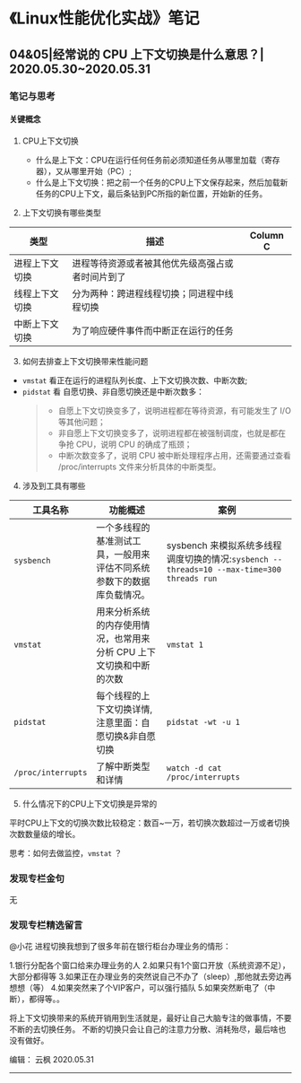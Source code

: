 # 《Linux性能优化实战》笔记

## 04&05|经常说的 CPU 上下文切换是什么意思？| 2020.05.30~2020.05.31

### 笔记与思考

#### 关键概念

1. CPU上下文切换
   - 什么是上下文：CPU在运行任何任务前必须知道任务从哪里加载（寄存器），又从哪里开始（PC）;
   - 什么是上下文切换：把之前一个任务的CPU上下文保存起来，然后加载新任务的CPU上下文，最后条钻到PC所指的新位置，开始新的任务。

1. 上下文切换有哪些类型

类型 | 描述 | Column C
---------|----------|---------
进程上下文切换 | 进程等待资源或者被其他优先级高强占或者时间片到了
线程上下文切换 | 分为两种：跨进程线程切换；同进程中线程切换
中断上下文切换 | 为了响应硬件事件而中断正在运行的任务

3. 如何去排查上下文切换带来性能问题

- `vmstat` 看正在运行的进程队列长度、上下文切换次数、中断次数;
- `pidstat` 看 自愿切换、非自愿切换还是中断次数多：
  > + 自愿上下文切换变多了，说明进程都在等待资源，有可能发生了 I/O 等其他问题；
  > + 非自愿上下文切换变多了，说明进程都在被强制调度，也就是都在争抢 CPU，说明 CPU 的确成了瓶颈；
  > + 中断次数变多了，说明 CPU 被中断处理程序占用，还需要通过查看 /proc/interrupts 文件来分析具体的中断类型。

4. 涉及到工具有哪些

工具名称 | 功能概述 | 案例
---------|----------|---------
`sysbench`|一个多线程的基准测试工具，一般用来评估不同系统参数下的数据库负载情况。|sysbench 来模拟系统多线程调度切换的情况:`sysbench --threads=10 --max-time=300 threads run`
`vmstat` | 用来分析系统的内存使用情况，也常用来分析 CPU 上下文切换和中断的次数 | `vmstat 1`
`pidstat` | 每个线程的上下文切换详情,注意里面：自愿切换&非自愿切换 | `pidstat -wt -u 1`
`/proc/interrupts` |了解中断类型和详情 | `watch -d cat /proc/interrupts`

5. 什么情况下的CPU上下文切换是异常的

平时CPU上下文的切换次数比较稳定：数百~一万，若切换次数超过一万或者切换次数数量级的增长。

思考：如何去做监控，`vmstat` ？

### 发现专栏金句

无

### 发现专栏精选留言

@小花 
进程切换我想到了很多年前在银行柜台办理业务的情形：

1.银行分配各个窗口给来办理业务的人
2.如果只有1个窗口开放（系统资源不足），大部分都得等
3.如果正在办理业务的突然说自己不办了（sleep）,那他就去旁边再想想（等）
4.如果突然来了个VIP客户，可以强行插队
5.如果突然断电了（中断），都得等。。

将上下文切换带来的系统开销用到生活就是，最好让自己大脑专注的做事情，不要不断的去切换任务。
不断的切换只会让自己的注意力分散、消耗殆尽，最后啥也没有做好。

编辑： 云枫 2020.05.31

---